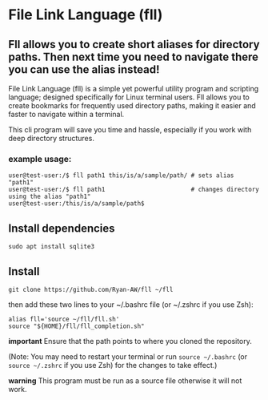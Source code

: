# File Link Language (fll)
## Fll allows you to create short aliases for directory paths. Then next time you need to navigate there you can use the alias instead!

File Link Language (fll) is a simple yet powerful utility program
and scripting language; designed specifically for Linux terminal users.
Fll allows you to create bookmarks for frequently used directory paths,
making it easier and faster to navigate within a terminal.

This cli program will save you time and hassle, especially if you work with deep directory structures.

### example usage:
``` console
user@test-user:/$ fll path1 this/is/a/sample/path/ # sets alias "path1"
user@test-user:/$ fll path1                        # changes directory using the alias "path1"
user@test-user:/this/is/a/sample/path$ 
```

## Install dependencies
``` console
sudo apt install sqlite3
```

## Install
``` console
git clone https://github.com/Ryan-AW/fll ~/fll
```
then add these two lines to your ~/.bashrc file (or ~/.zshrc if you use Zsh):
``` console
alias fll='source ~/fll/fll.sh'
source "${HOME}/fll/fll_completion.sh"
```
**important**
Ensure that the path points to where you cloned the repository.

(Note: You may need to restart your terminal or run `source ~/.bashrc` (or `source ~/.zshrc` if you use Zsh) for the changes to take effect.)

**warning**
This program must be run as a source file otherwise it will not work.
